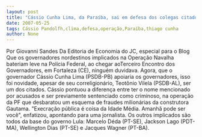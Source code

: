 ```yaml
---
layout: post
title: "Cássio Cunha Lima, da Paraíba, sai em defesa dos colegas citados na Operação Navalha"
date: 2007-05-25
tags: Cássio Pandolfh,clima,defesa,operação,Paraíba,thiago cunha
author: None
---
```

Por Giovanni Sandes
Da Editoria de Economia do JC, especial para o Blog
Que os governadores nordestinos implicados na Opera&ccedil;&atilde;o Navalha bateriam leve na Pol&iacute;cia Federal, ao chegar aoTerceiro Encontro dos Governadores, em Fortaleza (CE), ningu&eacute;m duvidava. 
Agora, que o governador C&aacute;ssio Cunha Lima (PSDB-PB) apoiaria os governadores, isso foi novidade, apesar de seu correligion&aacute;rio, Teot&ocirc;nio Vilela (PSDB-AL), ser um dos citados. 
C&aacute;ssio pontuou a diferen&ccedil;a entre ter&nbsp;o nome mencionado por acusados e ser previamente sentenciado como criminoso, na opera&ccedil;&atilde;o da PF que desbaratou um esquema de fraudes milion&aacute;rias da construtora Gautama. 
&quot;Execra&ccedil;&atilde;o p&uacute;blica &eacute; coisa da Idade M&eacute;dia. Amanh&atilde; pode ser voc&ecirc;&quot;, enfatizou, apontando para uma jornalista. Os outros implicados s&atilde;o todos da base do governo Lula: Marcelo D&eacute;da (PT-SE), Jackson Lago (PDT-MA), Wellington Dias (PT-SE) e Jacques Wagner (PT-BA).  